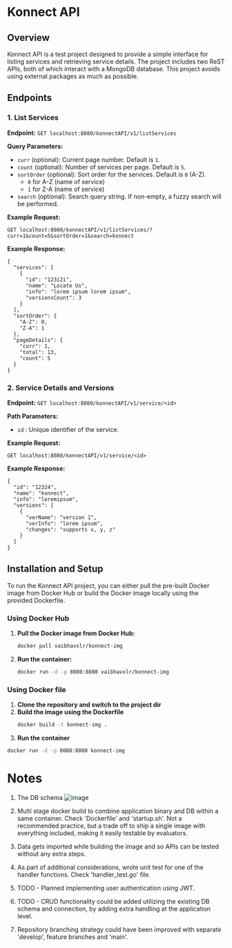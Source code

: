 # Konnect API

## Overview

Konnect API is a test project designed to provide a simple interface for listing services and retrieving service details. The project includes two ReST APIs, both of which interact with a MongoDB database. This project avoids using external packages as much as possible.

## Endpoints

### 1. List Services

**Endpoint:** `GET localhost:8080/konnectAPI/v1/listServices`

**Query Parameters:**
- `curr` (optional): Current page number. Default is `1`.
- `count` (optional): Number of services per page. Default is `5`.
- `sortOrder` (optional): Sort order for the services. Default is `0` (A-Z).
  - `0` for A-Z (name of service)
  - `1` for Z-A (name of service)
- `search` (optional): Search query string. If non-empty, a fuzzy search will be performed.

**Example Request:**
```http
GET localhost:8080/konnectAPI/v1/listServices/?curr=1&count=5&sortOrder=1&search=konnect
```
**Example Response:**
```
{
  "services": [
    {
      "id": "123i2i",
      "name": "Locate Us",
      "info": "lorem ipsum lorem ipsum",
      "versionsCount": 3
    }
  ],
  "sortOrder": {
    "A-Z": 0,
    "Z-A": 1
  },
  "pageDetails": {
    "curr": 1,
    "total": 13,
    "count": 5
  }
}
```
### 2. Service Details and Versions

**Endpoint:** `GET localhost:8080/konnectAPI/v1/service/<id>`

**Path Parameters:**
- `id` : Unique identifier of the service.

**Example Request:**
```http
GET localhost:8080/konnectAPI/v1/service/<id>
```
**Example Response:**
```
{
  "id": "12324",
  "name": "konnect",
  "info": "loremipsum",
  "versions": [
    {
      "verName": "version 1",
      "verInfo": "lorem ipsum",
      "changes": "supports x, y, z"
    }
  ]
}

```
## Installation and Setup
To run the Konnect API project, you can either pull the pre-built Docker image from Docker Hub or build the Docker image locally using the provided Dockerfile.

### Using Docker Hub
1. **Pull the Docker image from Docker Hub:**
   ```sh
   docker pull vaibhavxlr/konnect-img
   ```
2. **Run the container:**
   ```sh
   docker run -d -p 8080:8080 vaibhavxlr/konnect-img
   ```

### Using Docker file
1. **Clone the repository and switch to the project dir**
2. **Build the image using the Dockerfile**
   ```sh
   docker build -t konnect-img .
   ```
3. **Run the container**
  ```sh
  docker run -d -p 8080:8080 konnect-img
  ```
# Notes
1. The DB schema
![image](https://github.com/vaibhavxlr/KongTakeHomeAssignment/assets/36249617/dc2191d0-64d9-42b6-bca8-ad7bdbeea2ec)

2. Multi stage docker build to combine application binary and DB within a same container. Check 'Dockerfile' and 'startup.sh'. Not a recommended practice, but a trade off to ship a single image with everything included, making it easily testable by evaluators.

3. Data gets imported while building the image and  so APIs can be tested without any extra steps.

4. As part of additional considerations, wrote unit test for one of the handler functions. Check 'handler_test.go' file.

5. TODO - Planned implementing user authentication using JWT.

6. TODO - CRUD functionality could be added utilizing the existing DB schema and connection, by adding extra handling at the application level.

7. Repository branching strategy could have been improved with separate 'develop', feature branches and 'main'. 
